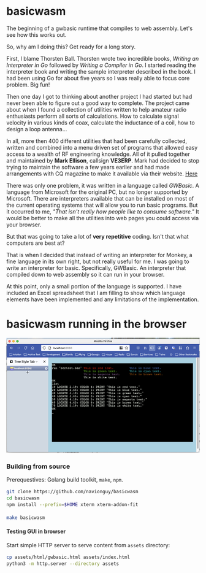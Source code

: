 # basicwasm
The beginning of a gwbasic runtime that compiles to web assembly.  Let's see how this works out.

So, why am I doing this?  Get ready for a long story.

First, I blame Thorsten Ball.  Thorsten wrote two incredible books, *Writing an Interpreter in Go* followed by *Writing a Compiler in Go*.  I started reading the interpreter book and writing the sample interpreter described in the book.  I had been using Go for about five years so I was really able to focus core problem.  Big fun!

Then one day I got to thinking about another project I had started but had never been able to figure out a good way to complete.  The project came about when I found a collection of utilities written to help amateur radio enthusiasts perform all sorts of calculations.  How to calculate signal velocity in various kinds of coax, calculate the inductance of a coil, how to design a loop antenna...

In all, more then 400 different utilities that had been carefully collected, written and combined into a menu driven set of programs that allowed easy access to a wealth of RF engineering knowledge.  All of it pulled together and maintained by **Mark Ellison**, callsign **VE3ERP**.  Mark had decided to stop trying to maintain the software a few years earlier and had made arrangements with CQ magazine to make it available via their website. [Here](https://www.cq-amateur-radio.com/cq_ham_calc/cq_ham_calc.html) 

There was only one problem, it was written in a language called *GWBasic*.  A language from Microsoft for the original PC, but no longer supported by Microsoft.  There are interpreters available that can be installed on most of the current operating systems that will allow you to run basic programs.  But it occurred to me, *"That isn't really how people like to consume software."*  It would be better to make all the utilities into web pages you could access via your browser.

But that was going to take a lot of **very repetitive** coding.  Isn't that what computers are best at?

That is when I decided that instead of writing an interpreter for Monkey, a fine language in its own right, but not really useful for me.  I was going to write an interpreter for basic.  Specifically, GWBasic.  An interpreter that compiled down to web assembly so it can run in your browser.

At this point, only a small portion of the language is supported.  I have included an Excel spreadsheet that I am filling to show which language elements have been implemented and any limitations of the implementation.

# basicwasm running in the browser

![image](BasicInBrowser.png)

### Building from source

Prerequestives: Golang build toolkit, `make`, `npm`.

```sh
git clone https://github.com/navionguy/basicwasm
cd basicwasm
npm install --prefix=$HOME xterm xterm-addon-fit

make basicwasm
```

#### Testing GUI in browser

Start simple HTTP server to serve content from `assets` directory:

```sh
cp assets/html/gwbasic.html assets/index.html
python3 -m http.server --directory assets
```
